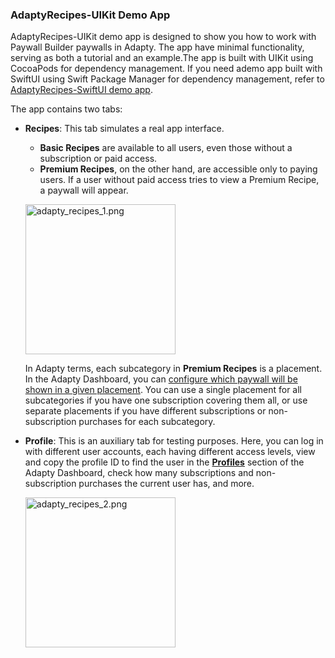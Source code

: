 ### AdaptyRecipes-UIKit Demo App

AdaptyRecipes-UIKit demo app is designed to show you how to work with Paywall Builder paywalls in Adapty. The app have minimal functionality, serving as both a tutorial and an example.The app is built with UIKit using CocoaPods for dependency management. If you need ademo app built with SwiftUI using Swift Package Manager for dependency management, refer to [AdaptyRecipes-SwiftUI demo app](../AdaptyRecipes-SwiftUI/README.md).

The app contains two tabs:

- **Recipes**: This tab simulates a real app interface. 

  - **Basic Recipes** are available to all users, even those without a subscription or paid access. 
  - **Premium Recipes**, on the other hand, are accessible only to paying users.   If a user without paid access tries to view a Premium Recipe, a paywall will appear. 

   <p align="left">
     <img src="../Media/adapty_recipes_1.png" width="240" title="adapty_recipes_1.png"></img>
   </p>

  In Adapty terms, each subcategory in **Premium Recipes** is a placement. In the Adapty Dashboard, you can [configure which paywall will be shown in a given placement](https://app.adapty.io/placements). You can use a single placement for all subcategories if you have one subscription covering them all, or use separate placements if you have different subscriptions or non-subscription purchases for each subcategory.
- **Profile**: This is an auxiliary tab for testing purposes. Here, you can log in with different user accounts, each having different access levels, view and copy the profile ID to find the user in the [**Profiles**](https://app.adapty.io/profiles/users) section of the Adapty Dashboard, check how many subscriptions and non-subscription purchases the current user has, and more.

   <p align="left">
     <img src="../Media/adapty_recipes_2.png" width="240" title="adapty_recipes_2.png"></img>
   </p>
